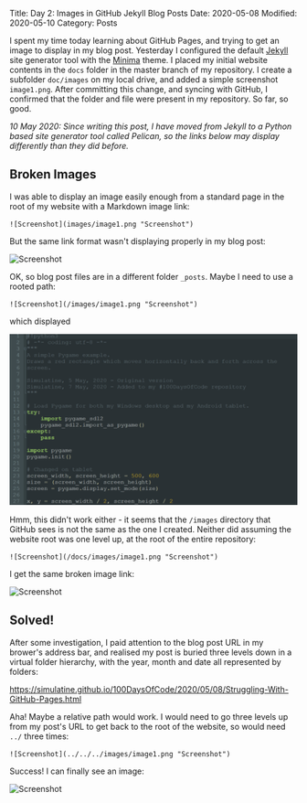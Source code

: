 Title: Day 2: Images in GitHub Jekyll Blog Posts
Date: 2020-05-08
Modified: 2020-05-10
Category: Posts

I spent my time today learning about GitHub Pages, and trying to get an image to display in my blog post. Yesterday I configured the default [Jekyll](https://help.github.com/en/github/working-with-github-pages/setting-up-a-github-pages-site-with-jekyll) site generator tool with the [Minima](https://github.com/jekyll/minima) theme. I placed my initial website contents in the `docs` folder in the master branch of my repository. I create a subfolder `doc/images` on my local drive, and added a simple screenshot `image1.png`. After committing this change, and syncing with GitHub, I confirmed that the folder and file were present in my repository. So far, so good.

*10 May 2020: Since writing this post, I have moved from Jekyll to a Python based site generator tool called Pelican, so the links below may display differently than they did before.*

## Broken Images ##

I was able to display an image easily enough from a standard page in the root of my website with a Markdown image link:

```
![Screenshot](images/image1.png "Screenshot")
```

But the same link format wasn't displaying properly in my blog post:

![Screenshot](immages/image1.png "Screenshot")

OK, so blog post files are in a different folder `_posts`.  Maybe I need to use a rooted path:

```
![Screenshot](/images/image1.png "Screenshot")
```

which displayed

![Screenshot](/images/image1.png "Screenshot")

Hmm, this didn't work either - it seems that the `/images` directory that GitHub sees is not the same as the one I created. Neither did assuming the website root was one level up, at the root of the entire repository:

```
![Screenshot](/docs/images/image1.png "Screenshot")
```

I get the same broken image link:

![Screenshot](/docs/images/image1.png "Screenshot")

## Solved! ##

After some investigation, I paid attention to the blog post URL in my brower's address bar, and realised my post is buried three levels down in a virtual folder hierarchy, with the year, month and date all represented by folders:

https://simulatine.github.io/100DaysOfCode/2020/05/08/Struggling-With-GitHub-Pages.html

Aha! Maybe a relative path would work. I would need to go three levels up from my post's URL to get back to the root of the website, so would need `../` three times:

```
![Screenshot](../../../images/image1.png "Screenshot")
```

Success! I can finally see an image:

![Screenshot]({static}/images/image1.png "Screenshot")


